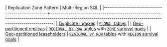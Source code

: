 | Replication Zone Pattern                         | Multi-Region SQL                                                                                                                                    |
|--------------------------------------------------+-------------------------------------------------------------------------------------------------------------------------------------------------------------|
| [Duplicate indexes](topology-duplicate-indexes.html)                  | [`GLOBAL` tables](global-tables.html)                                                                                                                       |
| [Geo-partitioned replicas](topology-geo-partitioned-replicas.html)        | [`REGIONAL BY ROW` tables](regional-tables.html#regional-by-row-tables) with [`ZONE` survival goals](multiregion-overview.html#surviving-zone-failures)     |
| [Geo-partitioned leaseholders](topology-geo-partitioned-leaseholders.html) | [`REGIONAL BY ROW` tables](regional-tables.html#regional-by-row-tables) with [`REGION` survival goals](multiregion-overview.html#surviving-region-failures) |
